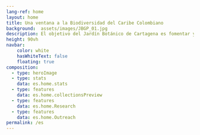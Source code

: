 ```yaml
---
lang-ref: home
layout: home
title: Una ventana a la Biodiversidad del Caribe Colombiano
background:  assets/images/JBGP_01.jpg
description: El objetivo del Jardín Botánico de Cartagena es fomentar y ampliar una red de colaboración en el campo de la informática de la biodiversidad facilitando la movilización, publicación y uso de datos. Esta página web sirve como portal para acceder a registros de biodiversidad publicados por el equipo de el Jardín.
height: 90vh
navbar:
    color: white
    hasWhiteText: false
    floating: true
composition:
  - type: heroImage
  - type: stats
    data: es.home.stats
  - type: features
    data: es.home.collectionsPreview
  - type: features
    data: es.home.Research
  - type: features
    data: es.home.Outreach
permalink: /es
---
```


